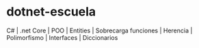 # dotnet-escuela
C# | .net Core | POO |  Entities | Sobrecarga funciones | Herencia | Polimorfismo | Interfaces | Diccionarios

